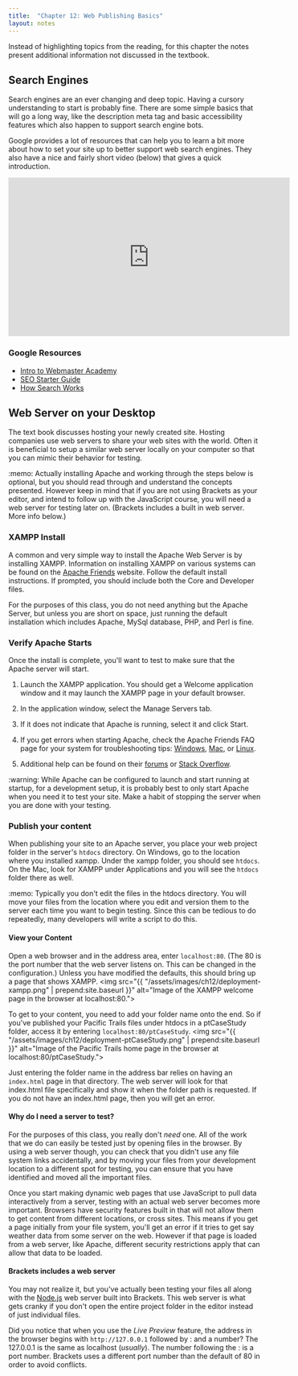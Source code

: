 ```yaml
---
title:  "Chapter 12: Web Publishing Basics"
layout: notes
---
```


Instead of highlighting topics from the reading, for this chapter the notes present additional information not discussed in the textbook.

## Search Engines
Search engines are an ever changing and deep topic.  Having a cursory understanding to start is probably fine.  There are some simple basics that will go a long way, like the description meta tag and basic accessibility features which also happen to support search engine bots.

Google provides a lot of resources that can help you to learn a bit more about how to set your site up to better support web search engines. They also have a nice and fairly short video (below) that gives a quick introduction.

<div class="embed-responsive embed-responsive-16by9">
<iframe width="560" height="315" src="https://www.youtube.com/embed/BNHR6IQJGZs" frameborder="0" allowfullscreen></iframe>
</div>

### Google Resources
- [Intro to Webmaster Academy](https://support.google.com/webmasters/answer/6001102)
- [SEO Starter Guide](http://static.googleusercontent.com/media/www.google.com/en/us/webmasters/docs/search-engine-optimization-starter-guide.pdf)
- [How Search Works](https://support.google.com/webmasters/answer/6001169?hl=en&ref_topic=4631146)


## Web Server on your Desktop
The text book discusses hosting your newly created site. Hosting companies use web servers to share your web sites with the world.  Often it is beneficial to setup a similar web server locally on your computer so that you can mimic their behavior for testing.  

<div class="well well-sm">
:memo: Actually installing Apache and working through the steps below is optional, but you should read through and understand the concepts presented.  However keep in mind that if you are not using Brackets as your editor, and intend to follow up with the JavaScript course, you will need a web server for testing later on.  (Brackets includes a built in web server.  More info below.)
</div>


### XAMPP Install
A common and very simple way to install the Apache Web Server is by installing XAMPP.  Information on installing XAMPP on various systems can be found on the [Apache Friends](https://www.apachefriends.org/download.html) website.  Follow the default install instructions.  If prompted, you should include both the Core and Developer files.

For the purposes of this class, you do not need anything but the Apache Server, but unless you are short on space, just running the default installation which includes Apache, MySql database, PHP, and Perl is fine.

### Verify Apache Starts
Once the install is complete, you'll want to test to make sure that the Apache server will start.

1. Launch the XAMPP application.  You should get a Welcome application window and it may launch the XAMPP page in your default browser.

2. In the application window, select the Manage Servers tab.

3. If it does not indicate that Apache is running, select it and click Start.

4. If you get errors when starting Apache, check the Apache Friends FAQ page for your system for troubleshooting tips:   [Windows](https://www.apachefriends.org/faq_windows.html), [Mac](https://www.apachefriends.org/faq_osx.html), or  [Linux](https://www.apachefriends.org/faq_linux.html).

5. Additional help can be found on their [forums](https://community.apachefriends.org/) or [Stack Overflow](http://stackoverflow.com/search?q=xampp).

<div class="alert alert-warning" role="alert">
:warning: While Apache can be configured to launch and start running at startup, for a development setup, it is probably best to only start Apache when you need it to test your site. Make a habit of stopping the server when you are done with your testing.
</div>


### Publish your content
When publishing your site to an Apache server, you place your web project folder in the server's `htdocs` directory.  On Windows, go to the location where you installed xampp.  Under the xampp folder, you should see `htdocs`. On the Mac, look for XAMPP under Applications and you will see the `htdocs` folder there as well.

<div class="well well-sm">
:memo: Typically you don't edit the files in the htdocs directory.  You will move your files from the location where you edit and version them to the server each time you want to begin testing.  Since this can be tedious to do repeatedly, many developers will write a script to do this.
</div>

#### View your Content
Open a web browser and in the address area, enter `localhost:80`. (The 80 is the port number that the web server listens on. This can be changed in the configuration.)  Unless you have modified the defaults, this should bring up a page that shows XAMPP.
<img src="{{ "/assets/images/ch12/deployment-xampp.png" | prepend:site.baseurl }}"
    alt="Image of the XAMPP welcome page in the browser at localhost:80.">


To get to your content, you need to add your folder name onto the end.  So if you've published your Pacific Trails files under htdocs in a ptCaseStudy folder, access it by entering `localhost:80/ptCaseStudy`.
<img src="{{ "/assets/images/ch12/deployment-ptCaseStudy.png" | prepend:site.baseurl }}"
    alt="Image of the Pacific Trails home page in the browser at localhost:80/ptCaseStudy.">

Just entering the folder name in the address bar relies on having an `index.html` page in that directory.  The web server will look for that index.html file specifically and show it when the folder path is requested.  If you do not have an index.html page, then you will get an error.

#### Why do I need a server to test?
For the purposes of this class, you really don't *need* one.  All of the work that we do can easily be tested just by opening files in the browser.  By using a web server though, you can check that you didn't use any file system links accidentally, and by moving your files from your development location to a different spot for testing, you can ensure that you have identified and moved all the important files.

Once you start making dynamic web pages that use JavaScript to pull data interactively from a server, testing with an actual web server becomes more important.  Browsers have security features built in that will not allow them to get content from different locations, or cross sites.  This means if you get a page initially from your file system, you'll get an error if it tries to get say weather data from some server on the web. However if that page is loaded from a web server, like Apache, different security restrictions apply that can allow that data to be loaded.

#### Brackets includes a web server
You may not realize it, but you've actually been testing your files all along with the [Node.js](https://nodejs.org/) web server built into Brackets.  This web server is what gets cranky if you don't open the entire project folder in the editor instead of just individual files.

Did you notice that when you use the *Live Preview* feature, the address in the browser begins with `http://127.0.0.1` followed by : and a number?  The 127.0.0.1 is the same as localhost (*usually*).  The number following the : is a port number.  Brackets uses a different port number than the default of 80 in order to avoid conflicts.
